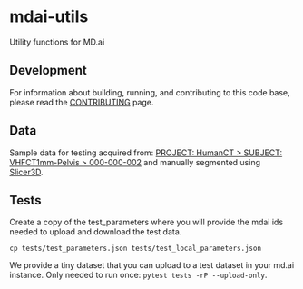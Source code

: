 # mdai-utils

Utility functions for MD.ai

## Development

For information about building, running, and contributing to this code base,
please read the [CONTRIBUTING](CONTRIBUTING.md) page.

## Data

Sample data for testing acquired from:
[PROJECT: HumanCT  >  SUBJECT: VHFCT1mm-Pelvis  >  000-000-002](https://central.xnat.org/app/action/DisplayItemAction/search_element/xnat%3ActSessionData/search_field/xnat%3ActSessionData.ID/search_value/CENTRAL04_E04384/popup/false/project/HumanCT)
and manually segmented using [Slicer3D](https://www.slicer.org/).

## Tests

Create a copy of the test_parameters where you will provide the mdai ids needed
to upload and download the test data.

`cp tests/test_parameters.json tests/test_local_parameters.json`

We provide a tiny dataset that you can upload to a test dataset in your md.ai
instance. Only needed to run once: `pytest tests -rP --upload-only`.
